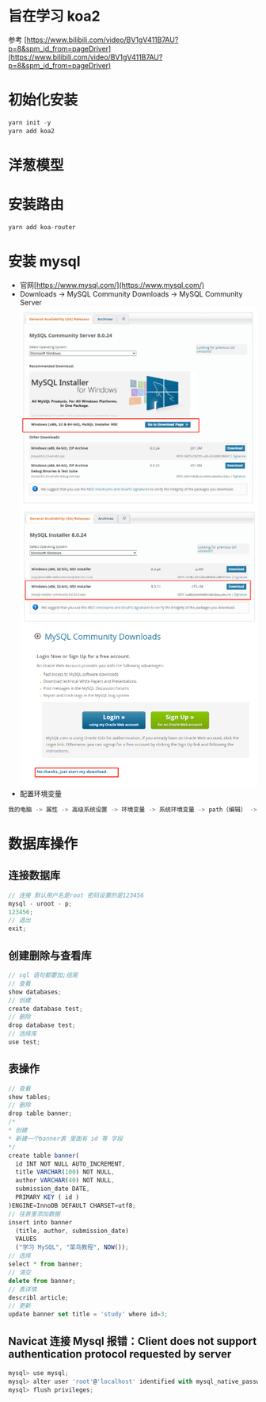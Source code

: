 # 旨在学习 koa2

参考 [https://www.bilibili.com/video/BV1gV411B7AU?p=8&spm_id_from=pageDriver](https://www.bilibili.com/video/BV1gV411B7AU?p=8&spm_id_from=pageDriver)

# 初始化安装

```js
yarn init -y
yarn add koa2
```

# 洋葱模型

# 安装路由

```js
yarn add koa-router
```

# 安装 mysql

- 官网[https://www.mysql.com/](https://www.mysql.com/)
- Downloads -> MySQL Community Downloads -> MySQL Community Server
  ![avatar](./src/img/MySQLCommunityServer.jpg)
  ![avatar](./src/img/MySQLCommunityDownloads.jpg)
  ![avatar](./src/img/download.jpg)
- 配置环境变量

```js
我的电脑 -> 属性 -> 高级系统设置 -> 环境变量 -> 系统环境变量 -> path（编辑） -> C:\Program Files\MySQL\MySQL Server 8.0\bin（新建）
```

# 数据库操作

## 连接数据库

```js
// 连接 默认用户名是root 密码设置的是123456
mysql - uroot - p;
123456;
// 退出
exit;
```

## 创建删除与查看库

```js
// sql 语句都要加;结尾
// 查看
show databases;
// 创建
create database test;
// 删除
drop database test;
// 选择库
use test;
```

## 表操作

```js
// 查看
show tables;
// 删除
drop table banner;
/*
* 创建
* 新建一个banner表 里面有 id 等 字段
*/
create table banner(
  id INT NOT NULL AUTO_INCREMENT,
  title VARCHAR(100) NOT NULL,
  author VARCHAR(40) NOT NULL,
  submission_date DATE,
  PRIMARY KEY ( id )
)ENGINE=InnoDB DEFAULT CHARSET=utf8;
// 往表里添加数据
insert into banner
  (title, author, submission_date)
  VALUES
  ("学习 MySQL", "菜鸟教程", NOW());
// 选择
select * from banner;
// 清空
delete from banner;
// 表详情
describl article;
// 更新
update banner set title = 'study' where id=3;
```

## Navicat 连接 Mysql 报错：Client does not support authentication protocol requested by server

```js
mysql> use mysql;
mysql> alter user 'root'@'localhost' identified with mysql_native_password by '123456';
mysql> flush privileges;
```
